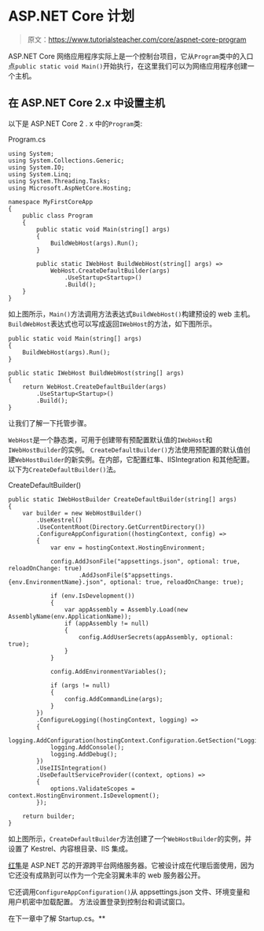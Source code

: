 # ASP.NET Core 计划

> 原文：<https://www.tutorialsteacher.com/core/aspnet-core-program>

ASP.NET Core 网络应用程序实际上是一个控制台项目，它从`Program`类中的入口点`public static void Main()`开始执行，在这里我们可以为网络应用程序创建一个主机。

## 在 ASP.NET Core 2.x 中设置主机

以下是 ASP.NET Core 2 . x 中的`Program`类:

Program.cs 

```
using System;
using System.Collections.Generic;
using System.IO;
using System.Linq;
using System.Threading.Tasks;
using Microsoft.AspNetCore.Hosting;

namespace MyFirstCoreApp
{
    public class Program
    {
        public static void Main(string[] args)
        {
            BuildWebHost(args).Run();
        }

        public static IWebHost BuildWebHost(string[] args) =>
            WebHost.CreateDefaultBuilder(args)
                .UseStartup<Startup>()
                .Build();
    }
} 
```

如上图所示，`Main()`方法调用方法表达式`BuildWebHost()`构建预设的 web 主机。`BuildWebHost`表达式也可以写成返回`IWebHost`的方法，如下图所示。

```
public static void Main(string[] args)
{
    BuildWebHost(args).Run();
}

public static IWebHost BuildWebHost(string[] args) 
{
    return WebHost.CreateDefaultBuilder(args)
        .UseStartup<Startup>()
        .Build();
} 
```

让我们了解一下托管步骤。

`WebHost`是一个静态类，可用于创建带有预配置默认值的`IWebHost`和`IWebHostBuilder`的实例。 `CreateDefaultBuilder()`方法使用预配置的默认值创建`WebHostBuilder`的新实例。在内部，它配置红隼、IISIntegration 和其他配置。 以下为`CreateDefaultBuilder()`法。

CreateDefaultBuilder() 

```
public static IWebHostBuilder CreateDefaultBuilder(string[] args)
{
    var builder = new WebHostBuilder()
        .UseKestrel()
        .UseContentRoot(Directory.GetCurrentDirectory())
        .ConfigureAppConfiguration((hostingContext, config) =>
        {
            var env = hostingContext.HostingEnvironment;

            config.AddJsonFile("appsettings.json", optional: true, reloadOnChange: true)
                    .AddJsonFile($"appsettings.{env.EnvironmentName}.json", optional: true, reloadOnChange: true);

            if (env.IsDevelopment())
            {
                var appAssembly = Assembly.Load(new AssemblyName(env.ApplicationName));
                if (appAssembly != null)
                {
                    config.AddUserSecrets(appAssembly, optional: true);
                }
            }

            config.AddEnvironmentVariables();

            if (args != null)
            {
                config.AddCommandLine(args);
            }
        })
        .ConfigureLogging((hostingContext, logging) =>
        {
            logging.AddConfiguration(hostingContext.Configuration.GetSection("Logging"));
            logging.AddConsole();
            logging.AddDebug();
        })
        .UseIISIntegration()
        .UseDefaultServiceProvider((context, options) =>
        {
            options.ValidateScopes = context.HostingEnvironment.IsDevelopment();
        });

    return builder;
} 
```

如上图所示，`CreateDefaultBuilder`方法创建了一个`WebHostBuilder`的实例，并设置了 Kestrel、内容根目录、IIS 集成。

[红隼](https://github.com/aspnet/KestrelHttpServer)是 ASP.NET 芯的开源跨平台网络服务器。它被设计成在代理后面使用，因为它还没有成熟到可以作为一个完全羽翼未丰的 web 服务器公开。

它还调用`ConfigureAppConfiguration()`从 appsettings.json 文件、环境变量和用户机密中加载配置。 方法设置登录到控制台和调试窗口。

在下一章中了解 Startup.cs。**